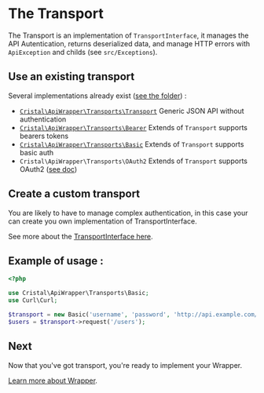 # The Transport

The Transport is an implementation of `TransportInterface`, it manages the API Autentication, 
returns deserialized data, and manage HTTP errors with `ApiException` and childs (see `src/Exceptions`).

## Use an existing transport

Several implementations already exist ([see the folder](../src/Transports)) :

- [`Cristal\ApiWrapper\Transports\Transport`](../src/Transports/Transport.php) Generic JSON API without authentication
- [`Cristal\ApiWrapper\Transports\Bearer`](../src/Transports/Bearer.php) Extends of `Transport` supports bearers tokens
- [`Cristal\ApiWrapper\Transports\Basic`](../src/Transports/Basic.php) Extends of `Transport` supports basic auth
- `Cristal\ApiWrapper\Transports\OAuth2` Extends of `Transport` supports OAuth2 ([see doc](transports/oauth2.md))

## Create a custom transport

You are likely to have to manage complex authentication, in this case your can create you own implementation of TransportInterface.

See more about the [TransportInterface here](../src/Transports/TransportInterface.php).

## Example of usage :

```php
<?php

use Cristal\ApiWrapper\Transports\Basic;
use Curl\Curl;

$transport = new Basic('username', 'password', 'http://api.example.com/v1/', new Curl);
$users = $transport->request('/users');
```

## Next

Now that you've got transport, you're ready to implement your Wrapper.

[Learn more about Wrapper](more-about-wrapper.md).
